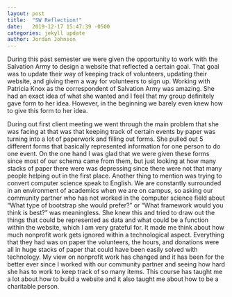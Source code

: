 ```yaml
---
layout: post
title:  "SW Reflection!"
date:   2019-12-17 15:47:39 -0500
categories: jekyll update
author: Jordan Johnson
---
```


During this past semester we were given the opportunity to work with the Salvation Army to design a website that reflected a certain goal. That goal was to update their way of keeping track of volunteers, updating their website, and giving them a way for volunteers to sign up. Working with Patricia Knox as the correspondent of Salvation Army was amazing. She had an exact idea of what she wanted and I feel that my group definitely gave form to her idea. However, in the beginning we barely even knew how to give this form to her idea.

During out first client meeting we went through the main problem that she was facing at that was that keeping track of certain events by paper was turning into a lot of paperwork and filling out forms. She pulled out 5 different forms that basically represented information for one person to do one event. On the one hand I was glad that we were given these forms since most of our schema came from them, but just looking at how many stacks of paper there were was depressing since there were not that many people helping out in the first place. Another thing to mention was trying to convert computer science speak to English. We are constantly surrounded in an environment of academics when we are on campus, so asking our community partner who has not worked in the computer science field about “What type of bootstrap she would prefer?” or “What framework would you think is best?” was meaningless. She knew this and tried to draw out the things that could be represented as data and what could be a function within the website, which I am very grateful for. It made me think about how much nonprofit work gets ignored within a technological aspect. Everything that they had was on paper the volunteers, the hours, and donations were all in huge stacks of paper that could have been easily solved with technology. My view on nonprofit work has changed and it has been for the better ever since I worked with our community partner and seeing how hard she has to work to keep track of so many items. This course has taught me a lot about how to build a website and it also taught me about how to be a charitable person.
